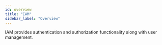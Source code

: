 ```yaml
---
id: overview
title: "IAM"
sidebar_label: "Overview"
---
```


IAM provides authentication and authorization functionality along with user management.
